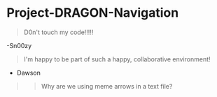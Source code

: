 # Project-DRAGON-Navigation

>D0n't touch my code!!!!!

-Sn00zy


> I'm happy to be part of such a happy, collaborative environment!

- Dawson 


>> Why are we using meme arrows in a text file?
